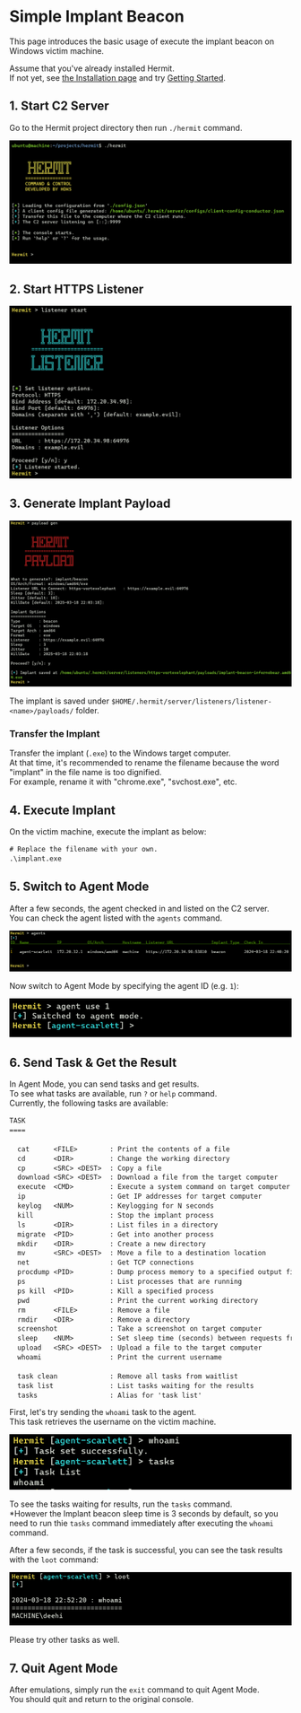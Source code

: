 # Simple Implant Beacon

This page introduces the basic usage of execute the implant beacon on Windows victim machine.  

Assume that you've already installed Hermit.  
If not yet, see [the Installation page](../installation.md) and try [Getting Started](../getting-started.md).

## 1. Start C2 Server

Go to the Hermit project directory then run `./hermit` command.

![hermit server start](../assets/images/terminal/hermit_server_start.png)

## 2. Start HTTPS Listener

![listener start](../assets/images/terminal/listener_start.png)

## 3. Generate Implant Payload

![payload gen](../assets/images/terminal/payload_gen.png)

The implant is saved under `$HOME/.hermit/server/listeners/listener-<name>/payloads/` folder.  

### Transfer the Implant

Transfer the implant (`.exe`) to the Windows target computer.  
At that time, it's recommended to rename the filename because the word "implant" in the file name is too dignified.  
For example, rename it with "chrome.exe", "svchost.exe", etc.

## 4. Execute Implant

On the victim machine, execute the implant as below:  

```ps title="Windows Victim Machine"
# Replace the filename with your own.
.\implant.exe
```

## 5. Switch to Agent Mode

After a few seconds, the agent checked in and listed on the C2 server.  
You can check the agent listed with the `agents` command.

![agent list](../assets/images/terminal/agent_list.png)

Now switch to Agent Mode by specifying the agent ID (e.g. `1`):

![agent use](../assets/images/terminal/agent_use.png)

## 6. Send Task & Get the Result

In Agent Mode, you can send tasks and get results.  
To see what tasks are available, run `?` or `help` command.  
Currently, the following tasks are available:

```txt
TASK
====

  cat      <FILE>        : Print the contents of a file
  cd       <DIR>         : Change the working directory
  cp       <SRC> <DEST>  : Copy a file
  download <SRC> <DEST>  : Download a file from the target computer
  execute  <CMD>         : Execute a system command on target computer
  ip                     : Get IP addresses for target computer
  keylog   <NUM>         : Keylogging for N seconds
  kill                   : Stop the implant process
  ls       <DIR>         : List files in a directory
  migrate  <PID>         : Get into another process
  mkdir    <DIR>         : Create a new directory
  mv       <SRC> <DEST>  : Move a file to a destination location
  net                    : Get TCP connections
  procdump <PID>         : Dump process memory to a specified output file
  ps                     : List processes that are running
  ps kill  <PID>         : Kill a specified process
  pwd                    : Print the current working directory
  rm       <FILE>        : Remove a file
  rmdir    <DIR>         : Remove a directory
  screenshot             : Take a screenshot on target computer
  sleep    <NUM>         : Set sleep time (seconds) between requests from beacon
  upload   <SRC> <DEST>  : Upload a file to the target computer
  whoami                 : Print the current username

  task clean             : Remove all tasks from waitlist
  task list              : List tasks waiting for the results
  tasks                  : Alias for 'task list'
```

First, let's try sending the `whoami` task to the agent.  
This task retrieves the username on the victim machine.  

![task send](../assets/images/terminal/task_send.png)

To see the tasks waiting for results, run the `tasks` command.  
*However the Implant beacon sleep time is 3 seconds by default, so you need to run thie `tasks` command immediately after executing the `whoami` command.


After a few seconds, if the task is successful, you can see the task results with the `loot` command:

![loot](../assets/images/terminal/loot.png)

Please try other tasks as well.

## 7. Quit Agent Mode

After emulations, simply run the `exit` command to quit Agent Mode.  
You should quit and return to the original console.
